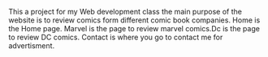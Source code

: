 This a  project for my Web development class the main purpose of the website is to review comics form different comic book companies. Home is the Home page. Marvel is the page to review marvel comics.Dc is the page to review DC comics. Contact is where you go to contact me for advertisment.
